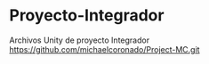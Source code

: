 # Proyecto-Integrador
Archivos Unity de proyecto Integrador
https://github.com/michaelcoronado/Project-MC.git
